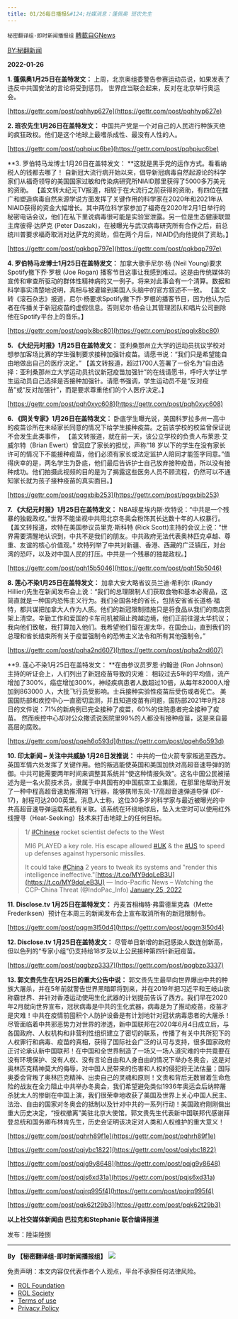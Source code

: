 ```yaml
---
title: 01/26每日播报&#124;社媒消息：蓬佩奥 班农先生
---
```

`秘密翻译组-即时新闻播报组` [轉載自GNews](https://gnews.org/zh-hans/1912912/)

[BY:秘翻新闻](https://gtv.org/broadcast/watch/61f10ca428a108147c6303f6)

**2022-01-26**

**1. 蓬佩奥1月25日在盖特发文：** 上周，北京奥组委警告参赛运动员说，如果发表了违反中共国安法的言论将受到惩罚。 世界应当联合起来，反对在北京举行奥运会。

[https://gettr.com/post/pqhhyp627e](https://gettr.com/post/pqhhyp627e)

**2. 班农先生1月26日在盖特发文：** 中国共产党是一个对自己的人民进行种族灭绝的疯狂政权。他们是这个地球上最嗜杀成性、最没有人性的人。

[https://gettr.com/post/pqhpiuc6be](https://gettr.com/post/pqhpiuc6be)

**3. 罗伯特马龙博士1月26日在盖特发文： **这就是黑手党的运作方式。看看纳税人的钱都去哪了！ 自新冠大流行病开始以来，倡导新冠病毒自然起源论的科学家们从福奇领导的美国国家过敏和传染病研究所NIAID那里获得了5000多万美元的资助。 【盖文转大纪元TV报道，相较于在大流行之前获得的资助，有四位在推广和塑造病毒自然来源学说方面发挥了关键作用的科学家在2020年和2021年从NIAID获得的资金大幅增长。其中两位科学家参加了福奇在2020年2月1日举行的秘密电话会议，他们在私下里说病毒很可能是实验室泄露。另一位是生态健康联盟主席彼得·达萨克 (Peter Daszak)，在被曝光与武汉病毒研究所有合作之后，前总统川普要求福奇取消对达萨克的资助，但在两个月后，NIAID仍向他提供了资助。】

[https://gettr.com/post/pqkbqp797e](https://gettr.com/post/pqkbqp797e)

**4. 罗伯特马龙博士1月25日在盖特发文：** 加拿大歌手尼尔·杨 (Neil Young)要求Spotify撤下乔·罗根 (Joe Rogan) 播客节目这事让我感到难过。这是由传统媒体的宣传和审查所驱动的群体性精神病的又一例子。将来对此事会有一个清算。数据和科学事实清楚地说明，真相与被灌输到美国人头脑中的官方叙述不一致。 【盖文转《滚石杂志》报道，尼尔·杨要求Spotify撤下乔·罗根的播客节目，因为他认为后者在传播关于新冠疫苗的虚假信息。否则尼尔·杨会让其管理团队和唱片公司删除他在Spotify平台上的音乐。】

[https://gettr.com/post/pqglx8bc80](https://gettr.com/post/pqglx8bc80)

**5. 《大纪元时报》1月25日在盖特发文：** 亚利桑那州立大学的运动员抗议学校对想参加客场比赛的学生强制要求接种加强针疫苗。请愿书说：“我们只是希望能自由地做出自己的医疗决定。” 【盖文转报道，超过1700人签署了一份名为“自由选择：亚利桑那州立大学运动员抗议新冠疫苗加强针”的在线请愿书，呼吁大学让学生运动员自己选择是否接种加强针。请愿书强调，学生运动员不是“反对疫苗”或“反对加强针”，而是要求尊重他们的个人医疗决定。】

[https://gettr.com/post/pqh0xyc608](https://gettr.com/post/pqh0xyc608)

**6. 《网关专家》1月26日在盖特发文：** 卧底学生曝光说，美国科罗拉多州一高中的疫苗诊所在未经家长同意的情况下给学生接种疫苗。之前该学校的校监曾保证说不会发生此类事件， 【盖文转报道，就在前一天，该公立学校的负责人布莱恩·艾威尔特（Brian Ewert）曾回应了家长的担忧，声称“18 岁以下的学生在没有家长许可的情况下不能接种疫苗，他们必须有家长或法定监护人陪同才能签字同意。”值得庆幸的是，两名学生为卧底，他们最后告诉护士自己放弃接种疫苗，所以没有接种成功。他们拍摄此视频的目的是为了揭露这些医务人员不顾流程，仍然可以不通知家长就为孩子接种疫苗的真实面目。】

[https://gettr.com/post/pqgxbib253](https://gettr.com/post/pqgxbib253)

**7. 《大纪元时报》1月25日在盖特发文：** NBA球星埃内斯·坎特说：“中共是一个残暴的独裁政权。”世界不能坐视中共用北京冬奥会粉饰其长达数十年的人权暴行。 【盖文转报道，坎特在美国参议员里克·斯科特 (Rick Scott)主持的会议上说：“世界需要清醒地认识到，中共不是我们的朋友。中共政府无法代表奥林匹克卓越、尊重、友谊的核心价值观。” 坎特列举了中共对新疆、香港、西藏的广泛镇压，对台湾的恐吓，以及对中国人民的打压。中共是一个残暴的独裁政权。】

[https://gettr.com/post/pqh15b5046](https://gettr.com/post/pqh15b5046)

**8. 莲心不染1月25日在盖特发文：** 加拿大安大略省议员兰迪·希利尔 (Randy Hillier)先生在新闻发布会上说：“我们的总理限制人们获取食物和基本必需品，这简直就是一种国内恐怖主义行为。我们全国各地的省长，包括安省省长道格·福特，都共谋把加拿大人作为人质。他们的新冠限制措施只是将食品从我们的商店货架上清空。辛勤工作和爱国的卡车司机被阻止跨越边境，他们正前往渥太华抗议； 我向他们致敬，我打算加入他们。我希望他们留在渥太华，在国会山，直到我们的总理和省长结束所有关于疫苗强制令的恐怖主义法令和所有其他强制令。”

[https://gettr.com/post/pqha2nd607](https://gettr.com/post/pqha2nd607)

**9. 莲心不染1月25日在盖特发文： **在由参议员罗恩·约翰逊 (Ron Johnson) 主持的听证会上，人们列出了新冠疫苗导致的灾难： 相较过去5年的平均值，流产增加了300%，癌症增加300%，神经疾病患者人数超过10倍，从每年82000人增加到863000 人，大批飞行员受影响。士兵接种实验性疫苗后受伤或者死亡。 美国国防部和疾控中心一直密切监测，并且知道疫苗有问题，国防部2021年9月28日的文件说：71%的新病例已完全接种了疫苗，60%的住院患者完全接种了疫苗。 然而疾控中心却对公众撒谎说医院里99%的人都没有接种疫苗，这是来自最高层的腐败。

[https://gettr.com/post/pqeh6o593d](https://gettr.com/post/pqeh6o593d)

**10. 印太新闻 – 关注中共威胁 1月26日发推说：** 中共的一位火箭专家叛逃至西方。英国军情六处发挥了关键作用。他的叛逃能使英国和美国加快对高超音速导弹的防御。中共可能需要两年时间来调整其系统并“使这种情报失效”。这名中国公民被描述为是一名火箭技术员，隶属于中共国有的中国航空工业集团，在那里他帮助开发了一种中程高超音速助推滑翔飞行器，能够携带东风-17高超音速弹道导弹 (DF-17)，射程可达2000英里。消息人士称，这位30多岁的科学家与最近被曝光的中共高超音速导弹运载系统有关联。该系统在环绕地球后，坠入太空时可以使用红外线搜寻（Heat-Seeking）技术来打击地球上的任何目标。



> 1/ [#Chinese](https://twitter.com/hashtag/Chinese?src=hash&amp;ref_src=twsrc%5Etfw) rocket scientist defects to the West
> 
> MI6 PLAYED a key role. His escape allowed [#UK](https://twitter.com/hashtag/UK?src=hash&amp;ref_src=twsrc%5Etfw) & the [#US](https://twitter.com/hashtag/US?src=hash&amp;ref_src=twsrc%5Etfw) to speed up defenses against hypersonic missiles. 
> 
> It could take [#China](https://twitter.com/hashtag/China?src=hash&amp;ref_src=twsrc%5Etfw) 2 years to tweak its systems and "render this intelligence ineffective."[https://t.co/MY9dqLeB3U](https://t.co/MY9dqLeB3U)
> — Indo-Pacific News – Watching the CCP-China Threat (@IndoPac\_Info) [January 25, 2022](https://twitter.com/IndoPac_Info/status/1486009418282004480?ref_src=twsrc%5Etfw)



**11. Disclose.tv 1月25日在盖特发文：** 丹麦首相梅特·弗雷德里克森（Mette Frederiksen）预计在本周三的新闻发布会上宣布取消所有的新冠限制令。

[https://gettr.com/post/pqgm3l50d4](https://gettr.com/post/pqgm3l50d4)

**12. Disclose.tv 1月25日在盖特发文：** 尽管单日新增的新冠感染人数连创新高，但以色列的“专家小组”仍支持给18岁及以上公民接种第四针新冠疫苗。

[https://gettr.com/post/pqgbzp3337](https://gettr.com/post/pqgbzp3337)

**13. 郭文贵先生在1月25日的重大公告中说：** 郭文贵先生最早向世界爆出中共的种族大屠杀，并在5年前就警告世界黑暗即将到来，并在2019年把习近平和王岐山欲称霸世界、并针对香港运动使用生化武器的计划提前告诉了西方。我们早在2020年2月就向世界宣布，冠状病毒是中共的生化武器，病毒是为了推动疫苗，疫苗才是灾难！中共在疫情前囤积个人防护设备是有计划地针对冠状病毒患者的大屠杀！尽管面临着中共邪恶势力对世界的渗透，新中国联邦在2020年6月4日成立后，与各国政府、人权机构和非营利性组织建立了密切的联系，传播了有关中共所犯下的人权罪行和病毒、疫苗的真相，获得了国际社会广泛的认可与支持，很多国家政府正讨论承认新中国联邦！在中国和全世界制造了一场又一场人道灾难的中共竟要在没有环境保护、没有人权、没有言论自由和人身自由的情况下举办冬奥会，这是对奥林匹克精神莫大的侮辱，对中国人民带来的伤害和人权的侵犯将无法估量；国际奥委会背叛了奥林匹克精神、出卖自己的灵魂和原则！文贵和背后无数冒着生命危险的战友在全力阻止中共举办冬奥会，我们希望避免类似1936年奥运会后纳粹屠杀犹太人的惨剧在中国上演，我们很荣幸地收获了美国及世界上关心中国人民主、法治、自由的国家对冬奥会的抵制以及针对中共的一系列行动！美国政府刚刚做出重大历史决定，“授权撤离”美驻北京大使馆。郭文贵先生代表新中国联邦代感谢拜登总统和国务卿布林肯先生，历史会证明该决定对人类和人权维护的重大意义！

[https://gettr.com/post/pqhrh89f1e](https://gettr.com/post/pqhrh89f1e)

[https://gettr.com/post/pqiybc1822](https://gettr.com/post/pqiybc1822)

[https://gettr.com/post/pqjg9y8648](https://gettr.com/post/pqjg9y8648)

[https://gettr.com/post/pqjs6xd31a](https://gettr.com/post/pqjs6xd31a)

[https://gettr.com/post/pqjrq995f4](https://gettr.com/post/pqjrq995f4)

[https://gettr.com/post/pqk62t29b3](https://gettr.com/post/pqk62t29b3)

**以上社交媒体新闻由 巴拉克和Stephanie 联合编译报道**

发布：陸柒陸捌

* * *

**By 【秘密翻译组-即时新闻播报组】**
![](https://assets.gnews.org/wp-content/uploads/2022/01/截圖-2021-12-28-00.48.35.png)
 

免责声明：本文内容仅代表作者个人观点，平台不承担任何法律风险。

- [ROL Foundation](https://rolfoundation.org/)
- [ROL Society](https://rolsociety.org/)
- [Terms of use](https://gnews.org/terms-of-use-3/)
- [Privacy Policy](https://gnews.org/privacy-policy/)

